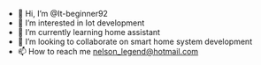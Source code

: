 - 👋 Hi, I’m @It-beginner92
- 👀 I’m interested in Iot development 
- 🌱 I’m currently learning home assistant 
- 💞️ I’m looking to collaborate on smart home system development
- 📫 How to reach me nelson_legend@hotmail.com

<!---
It-beginner92/It-beginner92 is a ✨ special ✨ repository because its `README.md` (this file) appears on your GitHub profile.
You can click the Preview link to take a look at your changes.
--->
